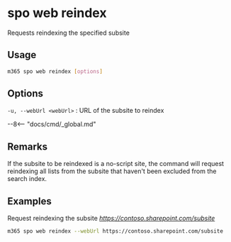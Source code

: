 # spo web reindex

Requests reindexing the specified subsite

## Usage

```sh
m365 spo web reindex [options]
```

## Options

`-u, --webUrl <webUrl>`
: URL of the subsite to reindex

--8<-- "docs/cmd/_global.md"

## Remarks

If the subsite to be reindexed is a no-script site, the command will request reindexing all lists from the subsite that haven't been excluded from the search index.

## Examples

Request reindexing the subsite _https://contoso.sharepoint.com/subsite_

```sh
m365 spo web reindex --webUrl https://contoso.sharepoint.com/subsite
```